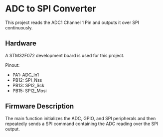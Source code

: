 # ADC to SPI Converter

This project reads the ADC1 Channel 1 Pin and outputs it over SPI continuously.

## Hardware

A STM32F072 development board is used for this project.

Pinout:

* PA1: ADC_In1
* PB12: SPI_Nss
* PB13: SPI2_Sck
* PB15: SPI2_Mosi

## Firmware Description

The main function initializes the ADC, GPIO, and SPI peripherals and then repeatedly sends a SPI command containing the ADC reading over the SPI output.